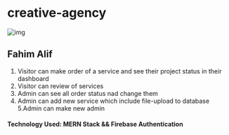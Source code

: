 
# creative-agency

![img](https://learncodeonline.in/gitone.png)

## Fahim Alif
1. Visitor can make order of a service and see their project status in their dashboard
2. Visitor can review of services
3. Admin can see all order status nad change them
4. Admin can add new service which include file-upload to database
5.Admin can make new admin

#### Technology Used: MERN Stack &&  Firebase Authentication
